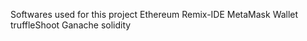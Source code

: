 Softwares used for this project
   Ethereum Remix-IDE
   MetaMask Wallet
   truffleShoot Ganache
   solidity
